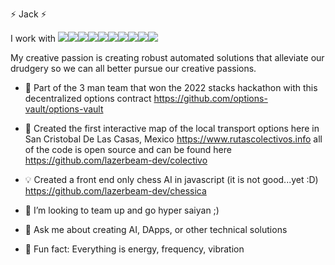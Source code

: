 
⚡ Jack ⚡


I work with <img src="https://img.shields.io/badge/C%23-.NET-A178DD"><img src="https://img.shields.io/badge/-python-306998?logo=python&logoColor=white"><img src="https://img.shields.io/badge/JavaScript-F7DF1E?style=flat&labelColor=ffffff&logoColor=F7DF1E&logo=javascript"><img src="https://img.shields.io/badge/Node.js-339933?style=flat&labelColor=1e2122&logoColor=339933&logo=node.js"><img src="https://img.shields.io/badge/-HTML5-E34F26?logo=html5&logoColor=white"><img src="https://img.shields.io/badge/-MongoDB-13aa52?logo=mongodb&logoColor=white"><img src="https://img.shields.io/badge/Rust-ffffff?style=flat&labelColor=ffffff&logoColor=000000&logo=rust"><img src="https://img.shields.io/badge/-Git-F05032?logo=git&logoColor=white"><img src="https://img.shields.io/badge/PostgreSQL-4169E1?style=flat&labelColor=ffffff&logoColor=4169E1&logo=postgresql"><img src="https://img.shields.io/badge/Vue.js-4FC08D?style=flat&labelColor=34495E&logoColor=4FC08D&logo=vue.js"> 

My creative passion is creating robust automated solutions that alleviate our drudgery so we can all better pursue our creative passions. 

- 🥇 Part of the 3 man team that won the 2022 stacks hackathon with this decentralized options contract https://github.com/options-vault/options-vault

- 🔭 Created the first interactive map of the local transport options here in San Cristobal De Las Casas, Mexico https://www.rutascolectivos.info all of the code is open source and can be found here https://github.com/lazerbeam-dev/colectivo

- 💡 Created a front end only chess AI in javascript (it is not good...yet :D) https://github.com/lazerbeam-dev/chessica

- 👯 I’m looking to team up and go hyper saiyan ;)

- 💬 Ask me about creating AI, DApps, or other technical solutions

- 🌈 Fun fact: Everything is energy, frequency, vibration
